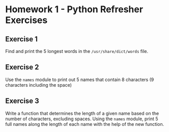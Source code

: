 # Homework 1 - Python Refresher Exercises

## Exercise 1

Find and print the 5 longest words in the `/usr/share/dict/words` file.

## Exercise 2

Use the `names` module to print out 5 names that contain 8 characters (9 characters including the space)

## Exercise 3

Write a function that determines the length of a given name based on the number of characters, excluding spaces. Using the `names` module, print 5 full names along the length of each name with the help of the new function.
